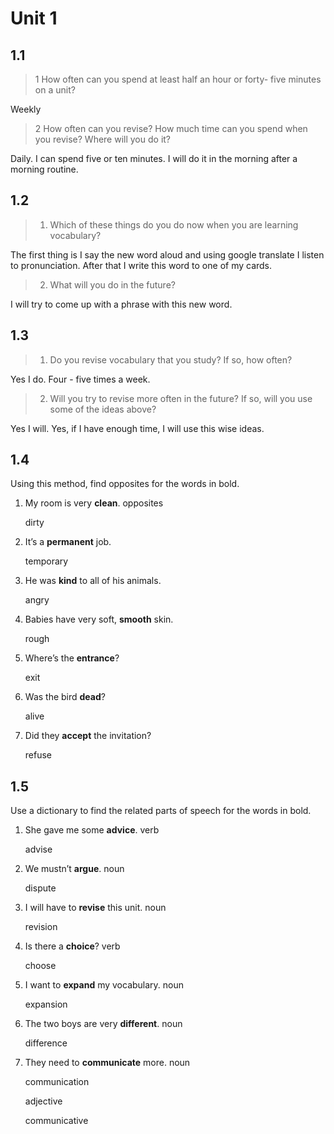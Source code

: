 # Unit 1

## 1.1

> 1 How often can you spend at least half an hour or forty- five minutes on a unit?

Weekly

> 2 How often can you revise? How much time can you spend when you revise? Where will you do it?

Daily. I can spend five or ten minutes. I will do it in the morning after a morning routine.

## 1.2

> 1. Which of these things do you do now when you are learning vocabulary?

The first thing is I say the new word aloud and using google translate I listen to pronunciation. After that I write this word to one of my cards.

> 2. What will you do in the future?

I will try to come up with a phrase with this new word.

## 1.3

> 1. Do you revise vocabulary that you study? If so, how often?

Yes I do. Four - five times a week.

> 2. Will you try to revise more often in the future? If so, will you use some of the ideas above?

Yes I will. Yes, if I have enough time, I will use this wise ideas.

## 1.4

Using this method, find opposites for the words in bold.

1. My room is very **clean**. opposites

   dirty

2. It’s a **permanent** job.

   temporary

3. He was **kind** to all of his animals.

   angry

4. Babies have very soft, **smooth** skin.

   rough

5. Where’s the **entrance**?

   exit

6. Was the bird **dead**?

   alive

7. Did they **accept** the invitation?

   refuse

## 1.5

Use a dictionary to find the related parts of speech for the words in bold.

1. She gave me some **advice**. verb

   advise

2. We mustn’t **argue**. noun

   dispute

3. I will have to **revise** this unit. noun

   revision

4. Is there a **choice**? verb

   choose

5. I want to **expand** my vocabulary. noun

   expansion

6. The two boys are very **different**. noun

   difference

7. They need to **communicate** more. noun

   communication

   adjective

   communicative
